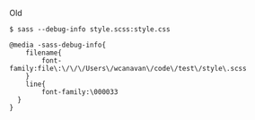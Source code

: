 Old

<pre><code>$ sass --debug-info style.scss:style.css</code></pre>

<pre><code>@media -sass-debug-info{
	filename{
		font-family:file\:\/\/\/Users\/wcanavan\/code\/test\/style\.scss
	}
	line{
		font-family:\000033
  }
}</code></pre>
